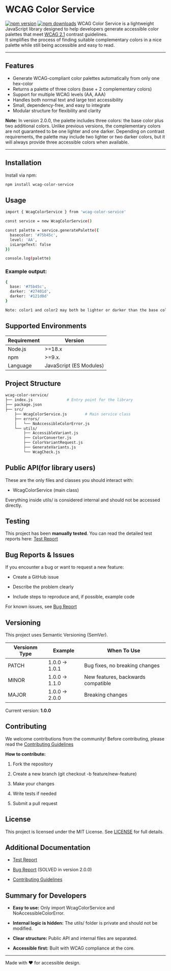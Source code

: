 # WCAG Color Service

[![npm version](https://img.shields.io/npm/v/wcag-color-service.svg)](https://www.npmjs.com/package/wcag-color-service)
[![npm downloads](https://img.shields.io/npm/dm/wcag-color-service.svg)](https://www.npmjs.com/package/wcag-color-service)
WCAG Color Service is a lightweight JavaScript library designed to help developers generate accessible color palettes that meet [WCAG 2.1](https://www.w3.org/TR/WCAG21/) contrast guidelines.  
It simplifies the process of finding suitable complementary colors in a nice palette while still being accessible and easy to read.

---

## Features
- Generate WCAG-compliant color palettes automatically from only one hex-color
- Returns a palette of three colors (base + 2 complementary colors)
- Support for multiple WCAG levels (AA, AAA)
- Handles both normal text and large text accessibility
- Small, dependency-free, and easy to integrate
- Modular structure for flexibility and clarity

**Note:** In version 2.0.0, the palette includes three colors: the base color plus two additional colors. Unlike previous versions, the complementary colors are not guaranteed to be one lighter and one darker. Depending on contrast requirements, the palette may include two lighter or two darker colors, but it will always provide three accessible colors when available.


---

## Installation

Install via npm:

```bash
npm install wcag-color-service
```
## Usage

```bash
import { WcagColorService } from 'wcag-color-service'

const service = new WcagColorService()

const palette = service.generatePalette({
  basecolor: '#75b45c',
  level: 'AA',
  isLargeText: false
})

console.log(palette)
```

### Example output:
```bash
{
  base: '#75b45c',
  darker: '#27401d',
  darker: '#121d0d'
}

Note: color1 and color2 may both be lighter or darker than the base color, depending on accessibility constraints. If you choose a medium intensity base color, it is more likely to generate both a darker and a ligther complementary color.
```
## Supported Environments
|Requirement| Version   |
|-----------|-----  |
|Node.js	| >=18.x|
|npm	    | >=9.x. |
|Language   | JavaScript (ES Modules)|

## Project Structure
```bash
wcag-color-service/
├── index.js               # Entry point for the library
├── package.json
├── src/
    ├── WcagColorService.js        # Main service class
    ├── errors/
    │   └── NoAccessibleColorError.js
    └── utils/
        ├── AccessibleVariant.js
        ├── ColorConverter.js
        ├── ColorVariantRequest.js
        ├── GenerateVariants.js
        └── WcagCheck.js
 ```

## Public API(for library users)

These are the only files and classes you should interact with:

- WcagColorService (main class)

Everything inside utils/ is considered internal and should not be accessed directly.

## Testing

This project has been **manually tested**. 
You can read the detailed test reports here: [Test Report](./docs/test-report.md)

## Bug Reports & Issues

If you encounter a bug or want to request a new feature:

- Create a GitHub issue

- Describe the problem clearly

- Include steps to reproduce and, if possible, example code

For known issues, see [Bug Report](./docs/bug-report.md)

## Versioning

This project uses Semantic Versioning (SemVer).

| Versionm Type | Example     | When To Use|
|---------------|-------------| ---------|
| PATCH         |1.0.0 → 1.0.1| Bug fixes, no breaking changes   |
| MINOR         |1.0.0 → 1.1.0| New features, backwards compatible|
| MAJOR         |1.0.0 → 2.0.0| Breaking changes                  |

Current version: **1.0.0**

## Contributing

We welcome contributions from the community!
Before contributing, please read the [Contributing Guidelines](./docs/contributing-guidelines.md)

**How to contribute:**
1. Fork the repository

2. Create a new branch (git checkout -b feature/new-feature)

3. Make your changes

4. Write tests if needed

5. Submit a pull request

## License
This project is licensed under the MIT License.
See [LICENSE](./LICENSE) for full details.

## Additional Documentation

- [Test Report](./docs/test-report.md)

- [Bug Report](./docs/bug-report.md) (SOLVED in version 2.0.0)

- [Contributing Guidelines](./docs/contributing-guidelines.md)

## Summary for Developers

- **Easy to use:** Only import WcagColorService and NoAccessibleColorError.

- **Internal logic is hidden:** The utils/ folder is private and should not be modified.

- **Clear structure:** Public API and internal files are separated.

- **Accessible first:** Built with WCAG compliance at the core.

---
Made with ❤️ for accessible design.